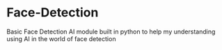 # Face-Detection

Basic Face Detection AI module built in python to help my understanding using AI in the world of face detection

